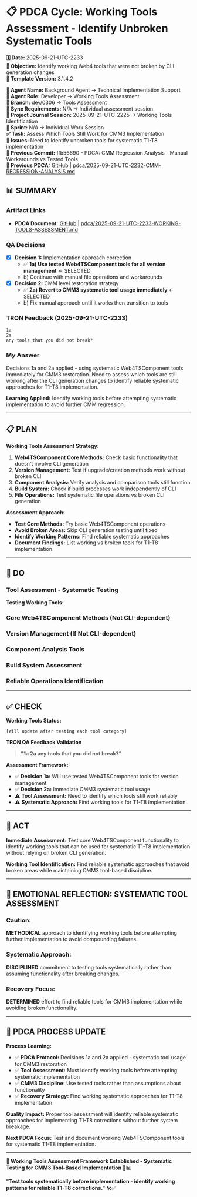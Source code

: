 # 📋 **PDCA Cycle: Working Tools Assessment - Identify Unbroken Systematic Tools**

**🗓️ Date:** 2025-09-21-UTC-2233  
**🎯 Objective:** Identify working Web4 tools that were not broken by CLI generation changes  
**🎯 Template Version:** 3.1.4.2  

**👤 Agent Name:** Background Agent → Technical Implementation Support  
**👤 Agent Role:** Developer → Working Tools Assessment  
**👤 Branch:** dev/0306 → Tools Assessment  
**🔄 Sync Requirements:** N/A → Individual assessment session  
**🎯 Project Journal Session:** 2025-09-21-UTC-2225 → Working Tools Identification  
**🎯 Sprint:** N/A → Individual Work Session  
**✅ Task:** Assess Which Tools Still Work for CMM3 Implementation  
**🚨 Issues:** Need to identify unbroken tools for systematic T1-T8 implementation  
**📎 Previous Commit:** ffb56690 - PDCA: CMM Regression Analysis - Manual Workarounds vs Tested Tools  
**🔗 Previous PDCA:** [GitHub](https://github.com/Cerulean-Circle-GmbH/Web4Articles/blob/dev/0306/scrum.pmo/project.journal/2025-09-21-UTC-2225-session/pdca/2025-09-21-UTC-2232-CMM-REGRESSION-ANALYSIS.md) | [pdca/2025-09-21-UTC-2232-CMM-REGRESSION-ANALYSIS.md](2025-09-21-UTC-2232-CMM-REGRESSION-ANALYSIS.md)

## **📊 SUMMARY**

### **Artifact Links**
- **PDCA Document:** [GitHub](https://github.com/Cerulean-Circle-GmbH/Web4Articles/blob/dev/0306/scrum.pmo/project.journal/2025-09-21-UTC-2225-session/pdca/2025-09-21-UTC-2233-WORKING-TOOLS-ASSESSMENT.md) | [pdca/2025-09-21-UTC-2233-WORKING-TOOLS-ASSESSMENT.md](2025-09-21-UTC-2233-WORKING-TOOLS-ASSESSMENT.md)

### **QA Decisions**
- [x] **Decision 1:** Implementation approach correction  
  - ✅ **1a) Use tested Web4TSComponent tools for all version management** ← SELECTED
  - b) Continue with manual file operations and workarounds
- [x] **Decision 2:** CMM level restoration strategy
  - ✅ **2a) Revert to CMM3 systematic tool usage immediately** ← SELECTED
  - b) Fix manual approach until it works then transition to tools

### **TRON Feedback (2025-09-21-UTC-2233)**
```quote
1a
2a
any tools that you did not break?
```

### **My Answer**
Decisions 1a and 2a applied - using systematic Web4TSComponent tools immediately for CMM3 restoration. Need to assess which tools are still working after the CLI generation changes to identify reliable systematic approaches for T1-T8 implementation.

**Learning Applied:** Identify working tools before attempting systematic implementation to avoid further CMM regression.

---

## **📋 PLAN**

**Working Tools Assessment Strategy:**
1. **Web4TSComponent Core Methods:** Check basic functionality that doesn't involve CLI generation
2. **Version Management:** Test if upgrade/creation methods work without broken CLI
3. **Component Analysis:** Verify analysis and comparison tools still function
4. **Build System:** Check if build processes work independently of CLI
5. **File Operations:** Test systematic file operations vs broken CLI generation

**Assessment Approach:**
- **Test Core Methods:** Try basic Web4TSComponent operations
- **Avoid Broken Areas:** Skip CLI generation testing until fixed
- **Identify Working Patterns:** Find reliable systematic approaches
- **Document Findings:** List working vs broken tools for T1-T8 implementation

---

## **🔧 DO**

### **Tool Assessment - Systematic Testing**

**Testing Working Tools:**

### **Core Web4TSComponent Methods (Not CLI-dependent)**

### **Version Management (If Not CLI-dependent)**

### **Component Analysis Tools**

### **Build System Assessment**

### **Reliable Operations Identification**

---

## **✅ CHECK**

**Working Tools Status:**
```
[Will update after testing each tool category]
```

**TRON QA Feedback Validation**
> **"1a 2a any tools that you did not break?"**

**Assessment Framework:**
- ✅ **Decision 1a:** Will use tested Web4TSComponent tools for version management
- ✅ **Decision 2a:** Immediate CMM3 systematic tool usage
- ⚠️ **Tool Assessment:** Need to identify which tools still work reliably
- ⚠️ **Systematic Approach:** Find working tools for T1-T8 implementation

---

## **🎯 ACT**

**Immediate Assessment:**
Test core Web4TSComponent functionality to identify working tools that can be used for systematic T1-T8 implementation without relying on broken CLI generation.

**Working Tool Identification:**
Find reliable systematic approaches that avoid broken areas while maintaining CMM3 tool-based discipline.

---

## **💫 EMOTIONAL REFLECTION: SYSTEMATIC TOOL ASSESSMENT**

### **Caution:**
**METHODICAL** approach to identifying working tools before attempting further implementation to avoid compounding failures.

### **Systematic Approach:**
**DISCIPLINED** commitment to testing tools systematically rather than assuming functionality after breaking changes.

### **Recovery Focus:**
**DETERMINED** effort to find reliable tools for CMM3 implementation while avoiding broken functionality.

---

## **🎯 PDCA PROCESS UPDATE**

**Process Learning:**
- ✅ **PDCA Protocol:** Decisions 1a and 2a applied - systematic tool usage for CMM3 restoration
- ✅ **Tool Assessment:** Must identify working tools before attempting systematic implementation
- ✅ **CMM3 Discipline:** Use tested tools rather than assumptions about functionality
- ✅ **Recovery Strategy:** Find working systematic approaches for T1-T8 implementation

**Quality Impact:** Proper tool assessment will identify reliable systematic approaches for implementing T1-T8 corrections without further system breakage.

**Next PDCA Focus:** Test and document working Web4TSComponent tools for systematic T1-T8 implementation.

---

**🎯 Working Tools Assessment Framework Established - Systematic Testing for CMM3 Tool-Based Implementation 🔧📊**

**"Test tools systematically before implementation - identify working patterns for reliable T1-T8 corrections."** 🛠️✅